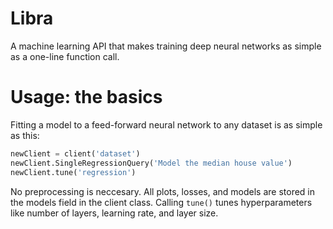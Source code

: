 # Libra
A machine learning API that makes training deep neural networks as simple as a one-line function call. 

# Usage: the basics
Fitting a model to a feed-forward neural network to any dataset is as simple as this:
```python
newClient = client('dataset')
newClient.SingleRegressionQuery('Model the median house value')
newClient.tune('regression')
```
No preprocessing is neccesary. All plots, losses, and models are stored in the models field in the client class. Calling ```tune()``` tunes hyperparameters like number of layers, learning rate, and layer size. 
